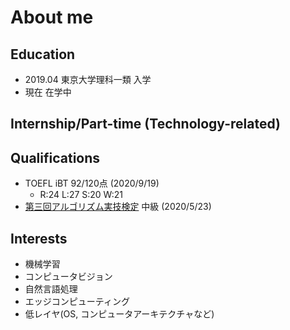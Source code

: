 # About me

## Education
- 2019.04 東京大学理科一類 入学
- 現在 在学中

## Internship/Part-time (Technology-related)

## Qualifications
- TOEFL iBT 92/120点 (2020/9/19)
    - R:24 L:27 S:20 W:21
- [第三回アルゴリズム実技検定](https://past.atcoder.jp/feature) 中級 (2020/5/23)

## Interests
- 機械学習
- コンピュータビジョン
- 自然言語処理
- エッジコンピューティング
- 低レイヤ(OS, コンピュータアーキテクチャなど)